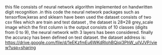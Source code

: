 this file consists of neural network algorithm implemented on handwritten digit recognition .in this code the neural network packages such as tensorflow,keras and sklearn have been used
the dataset consists of two csv files which are train and test dataset ,
the dataset is 28*28 grey_scale image which the first column is the output consists of 10 classes (digits from 0 to 9),
the neural network with 3 layers has been considered.
finally the accuracy has been defined on test dataset.
the dataset address is: https://drive.google.com/file/d/1eEKzfmEu6WKdRlohBQiqi3PhW_uIVJVP/view?usp=sharing
